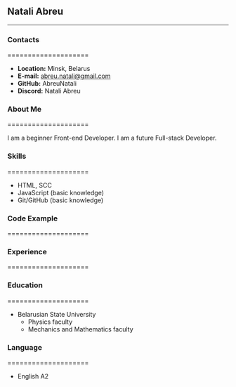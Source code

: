 ## **Natali Abreu** 
*******************

### Contacts 
====================
* **Location:** Minsk, Belarus
*	**E-mail:** abreu.natali@gmail.com
*	**GitHub:** AbreuNatali
* **Discord:** Natali Abreu

### About Me 
====================

I am a beginner Front-end Developer. I am a future Full-stack Developer. 

### Skills 
====================
* HTML, SCC 
* JavaScript (basic knowledge)
* Git/GitHub (basic knowledge)

### Code Example 
====================


### Experience 
====================


### Education 
====================
* Belarusian State University
  + Physics faculty
  + Mechanics and Mathematics faculty

### Language 
====================
* English A2
